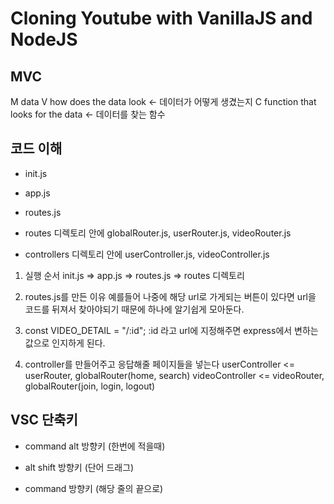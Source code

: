 # Cloning Youtube with VanillaJS and NodeJS

## MVC

M data
V how does the data look <- 데이터가 어떻게 생겼는지
C function that looks for the data <- 데이터를 찾는 함수

## 코드 이해

- init.js

- app.js

- routes.js

- routes 디렉토리 안에 globalRouter.js, userRouter.js, videoRouter.js

- controllers 디렉토리 안에 userController.js, videoController.js

1. 실행 순서
   init.js => app.js => routes.js => routes 디렉토리

2. routes.js를 만든 이유
   예를들어 나중에 해당 url로 가게되는 버튼이 있다면 url을 코드를 뒤져서 찾아야되기 때문에 하나에 알기쉽게 모아둔다.

3. const VIDEO_DETAIL = "/:id";
   :id 라고 url에 지정해주면 express에서 변하는 값으로 인지하게 된다.

4. controller를 만들어주고 응답해줄 페이지들을 넣는다
   userController <= userRouter, globalRouter(home, search)
   videoController <= videoRouter, globalRouter(join, login, logout)

## VSC 단축키

- command alt 방향키 (한번에 적을때)

- alt shift 방향키 (단어 드래그)

- command 방향키 (해당 줄의 끝으로)
